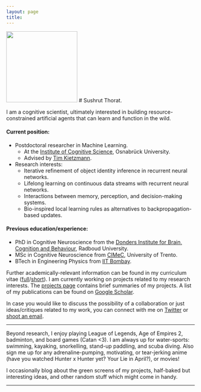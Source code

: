 ```yaml
---
layout: page
title:
---
```


<img align="top-left" src="{{site.url}}/assets/portrait_main.JPG" height="190">
# Sushrut Thorat.

I am a cognitive scientist, ultimately interested in building resource-constrained artificial agents that can learn and function in the wild.

#### Current position:

* Postdoctoral researcher in Machine Learning.
    + At the [Institute of Cognitive Science](https://www.ru.nl/donders/ "Donders Institute for Brain, Cognition and Behaviour"), Osnabrück University.
    + Advised by [Tim Kietzmann](https://www.kietzmannlab.org/lab/).
* Research interests:
    + Iterative refinement of object identity inference in recurrent neural networks.
    + Lifelong learning on continuous data streams with recurrent neural networks.
    + Interactions between memory, perception, and decision-making systems.
    + Bio-inspired local learning rules as alternatives to backpropagation-based updates.

#### Previous education/experience:

* PhD in Cognitive Neuroscience from the [Donders Institute for Brain, Cognition and Behaviour](https://www.ru.nl/donders/), Radboud University.
* MSc in Cognitive Neuroscience from [CIMeC](https://web.unitn.it/en/cimec "Centre for Mind/Brain Sciences"), University of Trento.
* BTech in Engineering Physics from [IIT Bombay](http://iitb.ac.in). <br>

Further academically-relevant information can be found in my curriculum vitae ([full]({{site.url}}/assets/cv-full.pdf)/[short]({{site.url}}/assets/cv-short.pdf)). I am currently working on projects related to my research interests. The [projects page]({{site.url}}/projects/) contains brief summaries of my projects. A list of my publications can be found on [Google Scholar](https://scholar.google.it/citations?user=MPFzJQgAAAAJ&hl=en).

In case you would like to discuss the possibility of a collaboration or just ideas/critiques related to my work, you can connect with me on [Twitter](https://twitter.com/martisamuser) or [shoot an email](mailto:sushrut.thorat94@gmail.com).

<hr>

Beyond research, I enjoy playing League of Legends, Age of Empires 2, badminton, and board games (Catan <3). I am always up for water-sports: swimming, kayaking, snorkelling, stand-up paddling, and scuba diving. Also sign me up for any adrenaline-pumping, motivating, or tear-jerking anime (have you watched Hunter x Hunter yet? Your Lie in April?), or movies!

I occasionally blog about the green screens of my projects, half-baked but interesting ideas, and other random stuff which might come in handy.

<!-- I occasionally (mostly used to) write short stories and poems (I am a novice). They can be found at [Meadows](https://novelmartiswrites.wordpress.com). -->

<hr>
